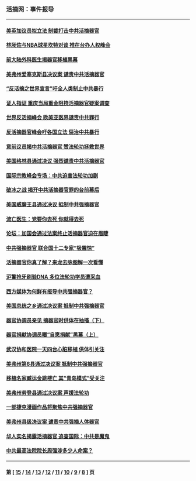 ### 活摘网：事件报导
---
#### [美英加议员拟立法 制裁打击中共活摘器官](../../pages/nf5877/n13430251.md?03150430) 
#### [林昶佐与NBA球星坎特对谈 推在台办人权峰会](../../pages/nf5877/n13414467.md?03150430) 
#### [前大陆外科医生揭器官移植黑幕](../../pages/nf5877/n13401416.md?03150430) 
#### [美弗州爱塞克斯县决议案 谴责中共活摘器官](../../pages/nf5877/n13320919.md?03150430) 
#### [“反活摘之世界宣言”吁全人类制止中共暴行](../../pages/nf5877/n13259730.md?03150430) 
#### [证人指证 重庆当局重金阻挠活摘器官疑案调查](../../pages/nf5877/n13259127.md?03150430) 
#### [世界反活摘峰会 欧美亚医界谴责中共罪行](../../pages/nf5877/n13253550.md?03150430) 
#### [反活摘器官峰会吁各国立法 惩治中共暴行](../../pages/nf5877/n13245052.md?03150430) 
#### [意前议员揭中共活摘器官 赞法轮功拯救世界](../../pages/nf5877/n13203445.md?03150430) 
#### [美国格林县通过决议 强烈谴责中共活摘器官](../../pages/nf5877/n13119367.md?03150430) 
#### [国际宗教峰会专场：中共迫害法轮功加剧](../../pages/nf5877/n13088279.md?03150430) 
#### [破冰之战 揭开中共活摘器官罪的台前幕后](../../pages/nf5877/n13082457.md?03150430) 
#### [美国威廉王县通过决议 抵制中共强摘器官](../../pages/nf5877/n13056521.md?03150430) 
#### [流亡医生：党要你去死 你就得去死](../../pages/nf5877/n13052835.md?03150430) 
#### [论坛：加国会通过法案终止活摘器官迫在眉睫](../../pages/nf5877/n13029839.md?03150430) 
#### [中共强摘器官 联合国十二专家“极震惊”](../../pages/nf5877/n13024313.md?03150430) 
#### [活摘器官你真了解？来龙去脉图解一次看懂](../../pages/nf5877/n13013820.md?03150430) 
#### [沪警抢牙刷验DNA 多位法轮功学员遭采血](../../pages/nf5877/n12969218.md?03150430) 
#### [西方媒体为何鲜有报导中共强摘器官？](../../pages/nf5877/n12932034.md?03150430) 
#### [美国总统之乡通过决议案 抵制中共强摘器官](../../pages/nf5877/n12908242.md?03150430) 
#### [器官协调员亲见 摘器官时供体在抽搐（下）](../../pages/nf5877/n12898622.md?03150430) 
#### [器官捐献协调员曝“自愿捐献”黑幕（上）](../../pages/nf5877/n12878830.md?03150430) 
#### [武汉协和医院一天四台心脏移植 供体引关注](../../pages/nf5877/n12863175.md?03150430) 
#### [美弗州第6县通过决议案 抵制中共强摘器官](../../pages/nf5877/n12805218.md?03150430) 
#### [移植名家臧运金跳楼亡 其“青岛模式”受关注](../../pages/nf5877/n12803746.md?03150430) 
#### [美弗州劳登县通过决议案 声援法轮功](../../pages/nf5877/n12785715.md?03150430) 
#### [一部捷克漫画作品将聚焦中共强摘器官](../../pages/nf5877/n12785954.md?03150430) 
#### [美弗州县级决议案 谴责中共强摘人体器官](../../pages/nf5877/n12721290.md?03150430) 
#### [华人实名揭露活摘器官 追查国际：中共是魔鬼](../../pages/nf5877/n12691724.md?03150430) 
#### [中共最高法院院长周强涉多少人命案？](../../pages/nf5877/n12678074.md?03150430) 

---
#### 第 [ [15](./15.md?03150430) / [14](./14.md?03150430) / [13](./13.md?03150430) / [12](./12.md?03150430) / [11](./11.md?03150430) / [10](./10.md?03150430) / [9](./9.md?03150430) / [8](./8.md?03150430) ] 页
